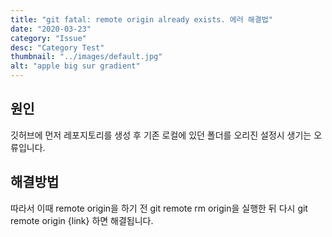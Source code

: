 ```yaml
---
title: "git fatal: remote origin already exists. 에러 해결법"
date: "2020-03-23"
category: "Issue"
desc: "Category Test"
thumbnail: "../images/default.jpg"
alt: "apple big sur gradient"
---
```


## 원인

깃허브에 먼저 레포지토리를 생성 후 기존 로컬에 있던 폴더를 오리진 설정시 생기는 오류입니다.

## 해결방법

따라서 이때 remote origin을 하기 전 git remote rm origin을 실행한 뒤 다시 git remote origin {link} 하면 해결됩니다.
